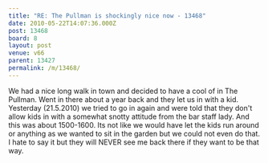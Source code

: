 ```yaml
---
title: "RE: The Pullman is shockingly nice now - 13468"
date: 2010-05-22T14:07:36.000Z
post: 13468
board: 8
layout: post
venue: v66
parent: 13427
permalink: /m/13468/
---
```

We had a nice long walk in town and decided to have a cool of in The Pullman. Went in there about a year back and they let us in with a kid.  Yesterday (21.5.2010) we tried to go in again and were told that they don't allow kids in with a somewhat snotty attitude from the bar staff lady.  And this was about 1500-1600.  Its not like we would have let the kids run around or anything as we wanted to sit in the garden but we could not even do that.  I hate to say it but they will NEVER see me back there if they want to be that way.

